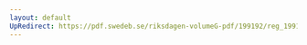 ```yaml
---
layout: default
UpRedirect: https://pdf.swedeb.se/riksdagen-volumeG-pdf/199192/reg_199192/reg_199192_0133.pdf
---
```

